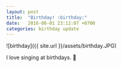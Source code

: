 ```yaml
---
layout: post
title:  "Birthday! :birthday:"
date:   2016-06-01 23:12:07 +0700
categories: birthday update
---
```

![birthday]({{ site.url }}/assets/birthday.JPG)

I love singing at birthdays. :birthday:
